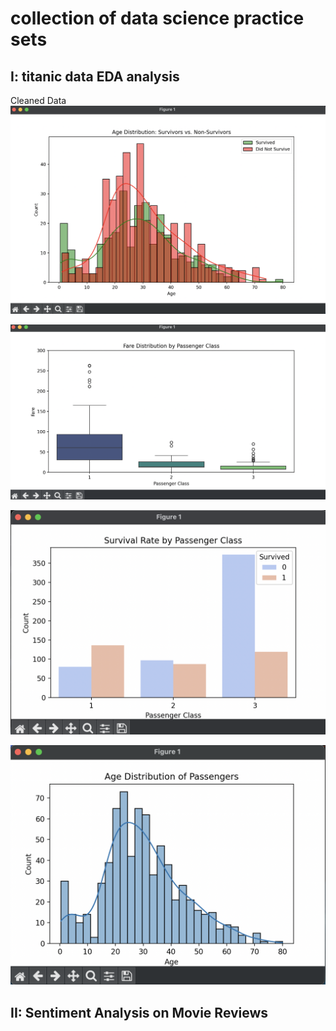 # collection of data science practice sets 

## I: titanic data EDA analysis 

Cleaned Data
![data1](part1/data1.png)

![data2](part1/data2.png)

![data3](part1/data3.png)

![data4](part1/data4.png)


## II: Sentiment Analysis on Movie Reviews 
